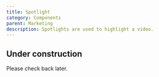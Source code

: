 ```yaml
---
title: Spotlight
category: Components
parent: Marketing
description: Spotlights are used to highlight a video.
---
```

<tcds-icon icon="error" style="--tcds-icon-size: 5rem; color: var(--tcds-color-red)"></tcds-icon>

## Under construction
Please check back later.

<!-- 
How to handle what's currently called the Video Text component?

What's going on here in generic Section terms is:
* All the content is centered. The text above the play button is just the section's normal heading.
* The section's height is now sized to the background image's proportions—something I assume we're not doing by default, but instead we're normally applying `object-fit: cover` to the background image.
  * Sizing the section to the aspect ratio of the background image should be an option in any event, so maybe a variant here.
* A large, centered play button is added to the section's dropzone for arbitrary content beneath the main heading. This play button activates a separately-added dialog/modal, the dropzone of which is added a YouTube embed.
* A translucent navy footer is added to the bottom of the section for a centered, lede-sized paragraph. Not sure how to handle here.

In any event, all of this sounds like something that should be composable with primitives, but something editors shouldn't have to assemble themselves each time. It's also a little complicated/fragile for a helper. So, this should be doable as a non-custom Site Studio component, video modal included and everything. Only fields editors should have to worry about is title, footer description, youtube link, and cover image (only if desired to be different from maxresdefault.jpg). -->